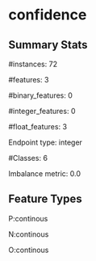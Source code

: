 # confidence

## Summary Stats

#instances: 72

#features: 3

  #binary_features: 0

  #integer_features: 0

  #float_features: 3

Endpoint type: integer

#Classes: 6

Imbalance metric: 0.0

## Feature Types

 P:continous

N:continous

O:continous

